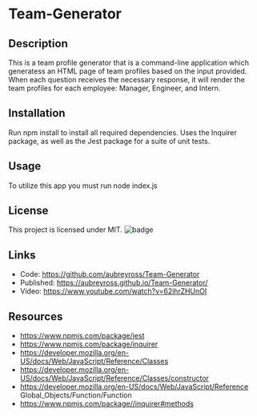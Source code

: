 # Team-Generator

  ## Description
  This is a team profile generator that is a command-line application which generatess an HTML page of team profiles based on the input provided. When each question receives the necessary response, it will render the team profiles for each employee: Manager, Engineer, and Intern. 

  ## Installation
  Run npm install to install all required dependencies. Uses the Inquirer package, as well as the Jest package for a suite of unit tests.

  ## Usage
  To utilize this app you must run node index.js 

  ## License
  This project is licensed under MIT. 
  ![badge](https://img.shields.io/badge/license-MIT-brightgreen)


  ## Links 
  * Code: https://github.com/aubreyross/Team-Generator
  * Published: https://aubreyross.github.io/Team-Generator/
  * Video: https://www.youtube.com/watch?v=62ihrZHUnOI

   ## Resources
  * https://www.npmjs.com/package/jest
  * https://www.npmjs.com/package/inquirer
  * https://developer.mozilla.org/en-US/docs/Web/JavaScript/Reference/Classes
  * https://developer.mozilla.org/en-US/docs/Web/JavaScript/Reference/Classes/constructor
  * https://developer.mozilla.org/en-US/docs/Web/JavaScript/Reference Global_Objects/Function/Function
  * https://www.npmjs.com/package//inquirer#methods

